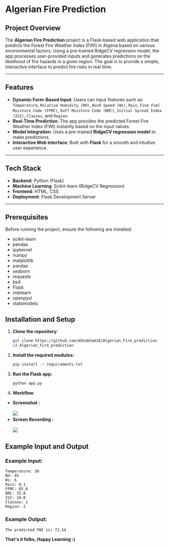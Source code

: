 # Algerian Fire Prediction

## Project Overview

The **Algerian Fire Prediction** project is a Flask-based web application that predicts the Forest Fire Weather Index (FWI) in Algeria based on various environmental factors. Using a pre-trained RidgeCV regression model, the app processes user-provided inputs and generates predictions on the likelihood of fire hazards in a given region. The goal is to provide a simple, interactive interface to predict fire risks in real time.

---

## Features

- **Dynamic Form-Based Input**: Users can input features such as: `Temperature`, `Relative Humidity (RH)`, `Wind Speed (Ws)`, `Rain`, `Fine Fuel Moisture Code (FFMC)`, `Duff Moisture Code (DMC)`, `Initial Spread Index (ISI)`, `Classes`, and `Region`.
- **Real-Time Prediction**: The app provides the predicted Forest Fire Weather Index (FWI) instantly based on the input values.
- **Model Integration**: Uses a pre-trained **RidgeCV regression model** to make predictions.
- **Interactive Web Interface**: Built with **Flask** for a smooth and intuitive user experience.

---

## Tech Stack

- **Backend**: Python (Flask)
- **Machine Learning**: Scikit-learn (RidgeCV Regression)
- **Frontend**: HTML, CSS
- **Deployment**: Flask Development Server

---

## Prerequisites

Before running the project, ensure the following are installed:

- scikit-learn
- pandas
- ipykernel
- numpy
- matplotlib
- pandas
- seaborn
- requests
- bs4
- Flask
- imblearn
- openpyxl
- statsmodels

## Installation and Setup

1. **Clone the repository**:
   ```bash
   git clone https://github.com/mShubham18/Algerian_Fire_prediction
   cd Algerian_Fire_prediction

2. **Install the required modules:**
    ```bash
    pip install -r requirements.txt

3. **Run the Flask app:**
    ```bash
    python app.py

4. **Workflow**
- **Screenshot :** <br /><br />
    <img src="Resources/main.png">
- **Screen Recording :** <br /><br />
    <img src="Resources/working.gif">

## Example Input and Output

### Example Input:

    Temperature: 30
    RH: 45
    Ws: 6
    Rain: 0.1
    FFMC: 85.0
    DMC: 35.0
    ISI: 10.0
    Classes: 1
    Region: 2

### Example Output:

    The predicted FWI is: 72.54


**That's it folks, Happy Learning :)**

